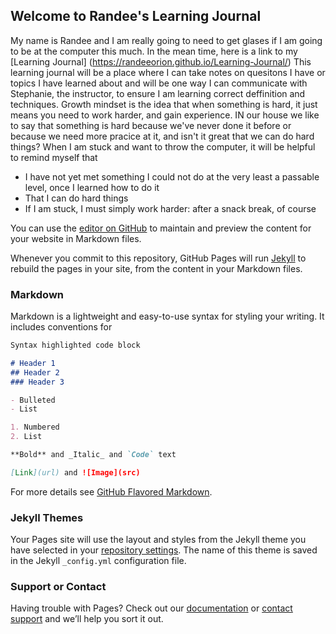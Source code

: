 ## Welcome to Randee's Learning Journal 

My name is Randee and I am really going to need to get glases if I am going to be at the computer this much. In the mean time, here is a link to my [Learning Journal] (https://randeeorion.github.io/Learning-Journal/)
This learning journal will be a place where I can take notes on quesitons I have or topics I have learned about and will be one way I can communicate with Stephanie, the instructor, to ensure I am learning correct deffinition and techniques.
Growth mindset is the idea that when something is hard, it just means you need to work harder, and gain experience. IN our house we like to say that something is hard because we've never done it before or because we need more pracice at it, and isn't it great that we can do hard things? 
When I am stuck and want to throw the computer, it will be helpful to remind myself that 
- I have not yet met something I could not do at the very least a passable level, once I learned how to do it 
- That I can do hard things 
- If I am stuck, I must simply work harder: after a snack break, of course


You can use the [editor on GitHub](https://github.com/RandeeOrion/Learning-Journal/edit/master/README.md) to maintain and preview the content for your website in Markdown files.

Whenever you commit to this repository, GitHub Pages will run [Jekyll](https://jekyllrb.com/) to rebuild the pages in your site, from the content in your Markdown files.

### Markdown

Markdown is a lightweight and easy-to-use syntax for styling your writing. It includes conventions for

```markdown
Syntax highlighted code block

# Header 1
## Header 2
### Header 3

- Bulleted
- List

1. Numbered
2. List

**Bold** and _Italic_ and `Code` text

[Link](url) and ![Image](src)
```

For more details see [GitHub Flavored Markdown](https://guides.github.com/features/mastering-markdown/).

### Jekyll Themes

Your Pages site will use the layout and styles from the Jekyll theme you have selected in your [repository settings](https://github.com/RandeeOrion/Learning-Journal/settings). The name of this theme is saved in the Jekyll `_config.yml` configuration file.

### Support or Contact

Having trouble with Pages? Check out our [documentation](https://help.github.com/categories/github-pages-basics/) or [contact support](https://github.com/contact) and we’ll help you sort it out.
